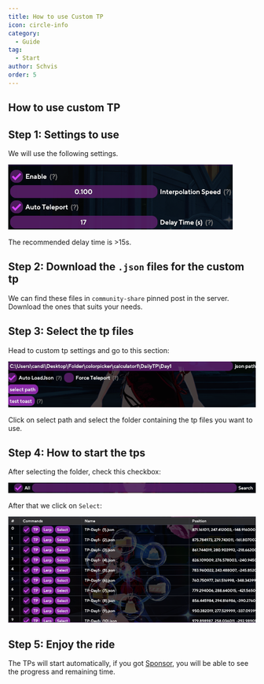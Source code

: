 ```yaml
---
title: How to use Custom TP
icon: circle-info
category:
  - Guide
tag:
  - Start
author: Schvis
order: 5
---
```


## How to use custom TP

## Step 1: Settings to use

We will use the following settings.

![](images/teleport1.png)

The recommended delay time is >15s.

## Step 2: Download the `.json` files for the custom tp

We can find these files in `community-share` pinned post in the server. Download the ones that suits your needs.

## Step 3: Select the tp files

Head to custom tp settings and go to this section:

![](images/teleport2.png)

Click on select path and select the folder containing the tp files you want to use.

## Step 4: How to start the tps

After selecting the folder, check this checkbox:

![](images/teleport3.png)

After that we click on `Select`:

![](images/teleport4.png)

## Step 5: Enjoy the ride

The TPs will start automatically, if you got [Sponsor](../start/sponsor.md), you will be able to see the progress and remaining time.


